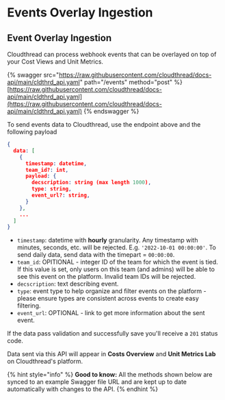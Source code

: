 # Events Overlay Ingestion

## Event Overlay Ingestion

Cloudthread can process webhook events that can be overlayed on top of your Cost Views and Unit Metrics.

{% swagger src="https://raw.githubusercontent.com/cloudthread/docs-api/main/cldthrd_api.yaml" path="/events" method="post" %}
[https://raw.githubusercontent.com/cloudthread/docs-api/main/cldthrd_api.yaml](https://raw.githubusercontent.com/cloudthread/docs-api/main/cldthrd_api.yaml)
{% endswagger %}

To send events data to Cloudthread, use the endpoint above and the following payload

```json
{
  data: [
    {
      timestamp: datetime,
      team_id?: int,
      payload: {
        decscription: string (max length 1000),
        type: string,
        event_url?: string,
      }
    },
    ...
  ]
}
```

* `timestamp`: datetime with **hourly** granularity. Any timestamp with minutes, seconds, etc. will be rejected. E.g. `'2022-10-01 00:00:00'`. To send daily data, send data with the timepart = `00:00:00`.
* `team_id`: OPITIONAL - integer ID of the team for which the event is tied. If this value is set, only users on this team (and admins) will be able to see this event on the platform. Invalid team IDs will be rejected.
* `decscription`: text describing event.
* `type`: event type to help organize and filter events on the platform - please ensure types are consistent across events to create easy filtering.
* `event_url`: OPTIONAL - link to get more information about the sent event.

If the data pass validation and successfully save you'll receive a `201` status code.

Data sent via this API will appear in **Costs Overview** and **Unit Metrics Lab** on Cloudthread's platform.

{% hint style="info" %}
**Good to know:** All the methods shown below are synced to an example Swagger file URL and are kept up to date automatically with changes to the API.
{% endhint %}

